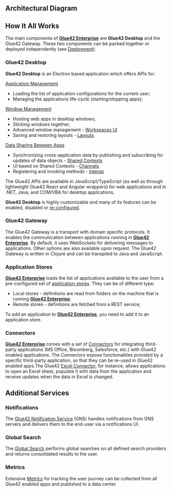 ## Architectural Diagram

<glue42 name="diagram" image="../../../images/architecture/glue-architecture.png">

## How It All Works

The main components of [**Glue42 Enterprise**](https://glue42.com/enterprise/) are **Glue42 Desktop** and the Glue42 Gateway. These two components can be packed together or deployed independently (see [Deployment](../deployment/index.html#installation_and_setup)).

### Glue42 Desktop

**Glue42 Desktop** is an Electron based application which offers APIs for:

[Application Management](../../../glue42-concepts/application-management/overview/index.html)

- Loading the list of application configurations for the current user;
- Managing the applications life-cycle (starting/stopping apps);

[Window Management](../../../glue42-concepts/windows/window-management/overview/index.html)

- Hosting web apps in desktop windows;
- Sticking windows together;
- Advanced window management - [Workspaces UI](../../../glue42-concepts/windows/workspaces/overview/index.html)
- Saving and restoring layouts - [Layouts](../../../glue42-concepts/windows/layouts/overview/index.html)

[Data Sharing Between Apps](../../../glue42-concepts/data-sharing-between-apps/overview/index.html)

- Synchronizing cross-application data by publishing and subscribing for updates of data objects - [Shared Contexts](../../../glue42-concepts/data-sharing-between-apps/shared-contexts/overview/index.html)
- UI based on Shared Contexts - [Channels](../../../glue42-concepts/data-sharing-between-apps/channels/overview/index.html)
- Registering and invoking methods - [Interop](../../../glue42-concepts/data-sharing-between-apps/interop/overview/index.html)

The Glue42 APIs are available in JavaScript/TypeScript (as well as through lightweight Glue42 React and Angular wrappers) for web applications and in .NET, Java, and COM/VBA for desktop applications.

**Glue42 Desktop** is highly customizable and many of its features can be enabled, disabled or [re-configured](../../../developers/configuration/overview/index.html).

### Glue42 Gateway

The Glue42 Gateway is a transport with domain specific protocols. It enables the communication between applications running in [**Glue42 Enterprise**](https://glue42.com/enterprise/).
By default, it uses WebSockets for delivering messages to applications. Other options are also available upon request. The Glue42 Gateway is written in Clojure and can be transpiled to Java and JavaScript.

### Application Stores

[**Glue42 Enterprise**](https://glue42.com/enterprise/) loads the list of applications available to the user from a pre-configured set of [application stores](../../../glue42-concepts/application-management/overview/index.html#application_stores). They can be of different type:

- Local stores - definitions are read from folders on the machine that is running [**Glue42 Enterprise**](https://glue42.com/enterprise/);
- Remote stores - definitions are fetched from a REST service;

To add an application to [**Glue42 Enterprise**](https://glue42.com/enterprise/), you need to add it to an application store.

### Connectors

[**Glue42 Enterprise**](https://glue42.com/enterprise/) comes with a set of [Connectors](../../../connectors/general-overview/index.html) for integrating third-party applications (MS Office, Bloomberg, Salesforce, etc.) with Glue42 enabled applications. The Connectors expose functionalities provided by a specific third-party application, so that they can be re-used in Glue42 enabled apps.The Glue42 [Excel Connector](../../../connectors/ms-office/excel-connector/javascript/index.html), for instance, allows applications to open an Excel sheet, populate it with data from the application and receive updates when the data in Excel is changed.

## Additional Services

### Notifications

The [Glue42 Notification Service](../../../glue42-concepts/notifications/overview/index.html) (GNS) handles notifications from GNS servers and delivers them to the end-user via a notifications UI.

### Global Search

The [Global Search](../../../glue42-concepts/global-search/index.html) performs global searches on all defined search providers and returns consolidated results to the user.

### Metrics

Extensive [Metrics](../../../glue42-concepts/metrics/overview/index.html) for tracking the user journey can be collected from all Glue42 enabled apps and published to a data center.